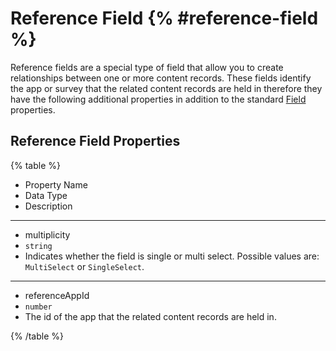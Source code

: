 # Reference Field {% #reference-field %}

Reference fields are a special type of field that allow you to create relationships between one or more content records. These fields identify the app or survey that the related content records are held in therefore they have the following additional properties in addition to the standard [Field](#fields) properties.

## Reference Field Properties

{% table %}

- Property Name
- Data Type
- Description

---

- multiplicity
- `string`
- Indicates whether the field is single or multi select. Possible values are: `MultiSelect` or `SingleSelect`.

---

- referenceAppId
- `number`
- The id of the app that the related content records are held in.

{% /table %}
